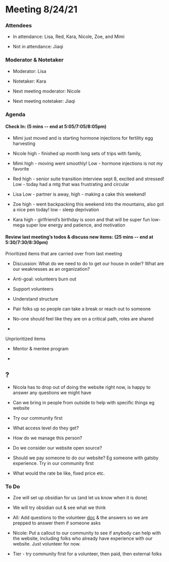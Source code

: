 # Meeting 8/24/21

### Attendees

-   In attendance: Lisa, Red, Kara, Nicole, Zoe, and Mimi
    
-   Not in attendance: Jiaqi
    

### Moderator & Notetaker

-   Moderator: Lisa
    
-   Notetaker: Kara
    
-   Next meeting moderator: Nicole
    
-   Next meeting notetaker: Jiaqi
    

### Agenda

#### Check In: (5 mins -- end at 5:05/7:05/8:05pm)

-   Mimi just moved and is starting hormone injections for fertility egg harvesting
    
-   Nicole high - finished up month long sets of trips with family, 
    
-   Mimi high - moving went smoothly! Low - hormone injections is not my favorite
    
-   Red high - senior suite transition interview sept 8, excited and stressed! Low - today had a mtg that was frustrating and circular
    
-   Lisa Low - partner is away, high - making a cake this weekend!
    
-   Zoe high - went backpacking this weekend into the mountains, also got a nice pen today! low - sleep deprivation
    
-   Kara high - girlfriend’s birthday is soon and that will be super fun low- mega super low energy and patience, and motivation 
    

#### Review last meeting’s todos & discuss new items: (25 mins -- end at 5:30/7:30/8:30pm)

Prioritized items that are carried over from last meeting

-   Discussion: What do we need to do to get our house in order? What are our weaknesses as an organization?
    

-   Anti-goal: volunteers burn out
    

-   Support volunteers
    
-   Understand structure
    
-   Pair folks up so people can take a break or reach out to someone
    
-   No-one should feel like they are on a critical path, roles are shared
    
-     
    

  
  

Unprioritized items

-   Mentor & mentee program
    
-     
    

## ?

-   Nicola has to drop out of doing the website right now, is happy to answer any questions we might have
    
-   Can we bring in people from outside to help with specific things eg website
    

-   Try our community first
    
-   What access level do they get?
    
-   How do we manage this person?
    
-   Do we consider our website open source?
    
-   Should we pay someone to do our website? Eg someone with gatsby experience. Try in our community first
    
-   What would the rate be like, fixed price etc.
    

### To Do

-   Zoe will set up obsidian for us (and let us know when it is done)
    
-   We will try obsidian out & see what we think
    
-   All: Add questions to the volunteer [doc](https://docs.google.com/document/d/1EHyv_cfpWOCGjMaSjNqOWSNqRoDZirWaKNM-K8sYq3s/edit?usp=sharing) & the answers so we are prepped to answer them if someone asks
    
-   Nicole: Put a callout to our community to see if anybody can help with the website, including folks who already have experience with our website. Just volunteer for now.
    

-   Tier - try community first for a volunteer, then paid, then external folks
    